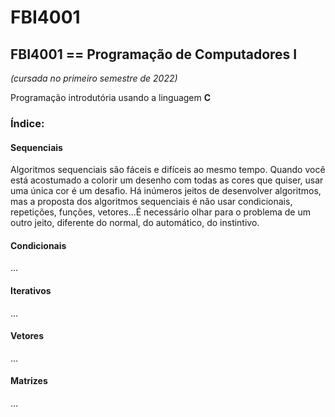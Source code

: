 # FBI4001


## FBI4001 == Programação de Computadores I
*(cursada no primeiro semestre de 2022)*

Programação introdutória usando a linguagem **C**


### Índice:

#### Sequenciais
Algoritmos sequenciais são fáceis e difíceis ao mesmo tempo. Quando você está acostumado a colorir um desenho com todas as cores que quiser, usar uma única cor é um desafio. Há inúmeros jeitos de desenvolver algoritmos, mas a proposta dos algoritmos sequenciais é não usar condicionais, repetições, funções, vetores...É necessário olhar para o problema de um outro jeito, diferente do normal, do automático, do instintivo.
#### Condicionais
...
#### Iterativos
...
#### Vetores
...
#### Matrizes
...